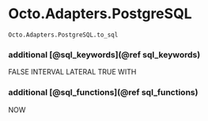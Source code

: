 # Octo.Adapters.PostgreSQL

```@docs
Octo.Adapters.PostgreSQL.to_sql
```


### additional [@sql_keywords](@ref sql_keywords)

FALSE  INTERVAL  LATERAL  TRUE  WITH


### additional [@sql_functions](@ref sql_functions)

NOW
